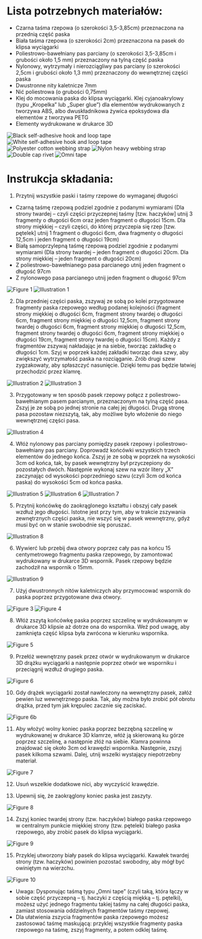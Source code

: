 # Lista potrzebnych materiałów:
* Czarna taśma rzepowa (o szerokości 3,5-3,85cm) przeznaczona na przednią część paska
* Biała taśma rzepowa (o szerokości 2cm) przeznaczona na pasek do klipsa wyciągarki
* Poliestrowo-bawełniany pas parciany (o szerokości 3,5-3,85cm i grubości około 1,5 mm) przeznaczony na tylną część paska
* Nylonowy, wytrzymały i nierozciągliwy pas parciany (o szerokości 2,5cm i grubości około 1,3 mm) przeznaczony do wewnętrznej części paska
* Dwustronne nity kaletnicze 7mm
* Nić poliestrowa (o grubości 0,75mm)
* Klej do mocowania paska do klipsa wyciągarki. Klej cyjanoakrylowy (typu „Kropelka” lub „Super glue”) dla elementów wydrukowanych z tworzywa ABS, albo dwuskładnikowa żywica epoksydowa dla elementów z tworzywa PETG
* Elementy wydrukowane w drukarce 3D

![Black self-adhesive hook and loop tape](../assets/instructions/part1.jpg)
![White self-adhesive hook and loop tape](../assets/instructions/part2.jpg)
![Polyester cotton webbing strap](../assets/instructions/part3.jpg)
![Nylon heavy webbing strap](../assets/instructions/part4.jpg)
![Double cap rivet](../assets/instructions/part5.jpg)
![Omni tape](../assets/instructions/part6.jpg)

# Instrukcja składania:
1. Przytnij wszystkie paski i taśmy rzepowe do wymaganej długości
 * Czarną taśmę rzepową podziel zgodnie z podanymi wymiarami (Dla strony twardej – czyli części przyczepnej taśmy [tzw. haczyków]  utnij 3 fragmenty o długości 6cm oraz jeden fragment o długości 15cm. Dla strony miękkiej – czyli części, do której przyczepia się rzep [tzw. pętelek] utnij 1 fragment o długości 6cm, dwa fragmenty o długości 12,5cm i jeden fragment o długości 19cm)
 * Białą samoprzylepną taśmę rzepową podziel zgodnie z podanymi wymiarami (Dla strony twardej – jeden fragment o długości 20cm. Dla strony miękkiej – jeden fragment o długości 20cm)
 * Z poliestrowo-bawełnianego pasa parcianego utnij jeden fragment o długość 97cm
 * Z nylonowego pasa parcianego utnij jeden fragment o długość 97cm

![Figure 1](../assets/instructions/figure1.jpg)
![Illustration 1](../assets/instructions/illustration1.jpg)

2. Dla przedniej części paska, zszywaj ze sobą po kolei przygotowane fragmenty paska rzepowego według podanej kolejności (fragment strony miękkiej o długości 6cm, fragment strony twardej o długości 6cm, fragment strony miękkiej o długości 12,5cm, fragment strony twardej o długości 6cm, fragment strony miękkiej o długości 12,5cm, fragment strony twardej o długości 6cm, fragment strony miękkiej o długości 19cm, fragment strony twardej o długości 15cm). Każdy z fragmentów zszywaj nakładając je na siebie, tworząc zakładkę o długości 1cm. Szyj w poprzek każdej zakładki tworząc dwa szwy, aby zwiększyć wytrzymałość paska na rozciąganie. Zrób drugi szew zygzakowaty, aby spłaszczyć nasunięcie. Dzięki temu pas będzie łatwiej przechodzić przez klamrę.

![Illustration 2](../assets/instructions/illustration2.jpg)
![Illustration 3](../assets/instructions/illustration3.jpg)

3. Przygotowany w ten sposób pasek rzepowy połącz z poliestrowo-bawełnianym pasem parcianym, przeznaczonym na tylną część pasa. Zszyj je ze sobą po jednej stronie na całej jej długości. Drugą stronę pasa pozostaw niezszytą, tak, aby możliwe było włożenie do niego wewnętrznej części pasa.

![Illustration 4](../assets/instructions/illustration4.jpg)

4. Włóż nylonowy pas parciany pomiędzy pasek rzepowy i poliestrowo-bawełniany pas parciany. Doprowadź końcówki wszystkich trzech elementów do jednego końca.  Zszyj je ze sobą w poprzek na wysokości 3cm od końca, tak, by pasek wewnętrzny był przyczepiony do pozostałych dwóch. Następnie wykonaj szew na wzór litery „X” zaczynając od wysokości poprzedniego szwu (czyli 3cm od końca paska) do wysokości 5cm od końca paska.

![Illustration 5](../assets/instructions/illustration5.jpg)
![Illustration 6](../assets/instructions/illustration6.jpg)
![Illustration 7](../assets/instructions/illustration7.jpg)

5. Przytnij końcówkę do zaokrąglonego kształtu i obszyj cały pasek wzdłuż jego długości. Istotne jest przy tym, aby w trakcie zszywania zewnętrznych części paska, nie wszyć się w pasek wewnętrzny, gdyż musi być on w stanie swobodnie się poruszać.

![Illustration 8](../assets/instructions/illustration8.jpg)

6. Wywierć lub przebij dwa otwory poprzez cały pas na końcu 15 centymetrowego fragmentu paska rzepowego, by zamontować wydrukowany w drukarce 3D wspornik. Pasek rzepowy będzie zachodził na wspornik o 15mm.

![Illustration 9](../assets/instructions/illustration9.jpg)

7. Użyj dwustronnych nitów kaletniczych aby przymocować wspornik do paska poprzez przygotowane dwa otwory.

![Figure 3](../assets/instructions/figure3.jpg)
![Figure 4](../assets/instructions/figure4.jpg)

8. Włóż zszytą końcówkę paska poprzez szczelinę w wydrukowanym w drukarce 3D klipsie aż dotrze ona do wspornika. Weź pod uwagę, aby zamknięta część klipsa była zwrócona w kierunku wspornika.

![Figure 5](../assets/instructions/figure5.jpg)

9. Przełóż wewnętrzny pasek przez otwór w wydrukowanym w drukarce 3D drążku wyciągarki a następnie poprzez otwór we wsporniku i przeciągnij wzdłuż drugiego paska.

![Figure 6](../assets/instructions/figure6.jpg)

10. Gdy drążek wyciągarki został nawleczony na wewnętrzny pasek, załóż pewien luz wewnętrznego paska. Tak, aby można było zrobić pół obrotu drążka, przed tym jak krępulec zacznie się zaciskać.

![Figure 6b](../assets/instructions/figure6b.jpg)

11. Aby włożyć wolny koniec paska poprzez bezzębną szczelinę w wydrukowanej w drukarce 3D klamrze, włóż ją skierowaną ku górze poprzez szczelinę, a następnie złóż na siebie. Klamra powinna znajdować się około 3cm od krawędzi wspornika. Następnie, zszyj pasek kilkoma szwami. Dalej, utnij wszelki wystający niepotrzebny materiał.

![Figure 7](../assets/instructions/figure7.jpg)

12. Usuń wszelkie dodatkowe nici, aby wyczyścić krawędzie.

13. Upewnij się, że zaokrąglony koniec paska jest zaszyty.

![Figure 8](../assets/instructions/figure8.jpg)

14. Zszyj koniec twardej strony (tzw. haczyków) białego paska rzepowego w centralnym punkcie miękkiej strony (tzw. pętelek) białego paska rzepowego, aby zrobić pasek do klipsa wyciągarki.

![Figure 9](../assets/instructions/figure9.jpg)

15. Przyklej utworzony biały pasek do klipsa wyciągarki. Kawałek twardej strony (tzw. haczyków) powinien pozostać swobodny, aby mógł być owiniętym na wierzchu.

![Figure 10](../assets/instructions/figure10.jpg)


* Uwaga: Dysponując taśmą typu „Omni tape” (czyli taką, która łączy w sobie część przyczepną – tj. haczyki z częścią miękką – tj. pętelki), możesz użyć jednego fragmentu takiej taśmy na całej długości paska, zamiast stosowania oddzielnych fragmentów taśmy rzepowej.
* Dla ułatwienia zszycia fragmentów paska rzepowego możesz zastosować taśmę maskującą: przyklej wszystkie fragmenty paska rzepowego na taśmę, zszyj fragmenty, a potem odklej taśmę.
